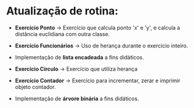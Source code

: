 # Atualização de rotina:

- **Exercício Ponto** -> Exercício que calcula ponto 'x' e 'y', e calcula a distância euclidiana com outra classe.

- **Exercício Funcionários** -> Uso de herança durante o exercício inteiro.

- Implementação de **lista encadeada** a fins didáticos.

- **Exercício Círculo** -> Exercício que utiliza herança

- **Exercício Contador** -> Exercício para incrementar, zerar e imprimir objeto contador.

- Implementação de **árvore binária** a fins didáticos.
